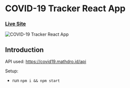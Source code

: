 # COVID-19 Tracker React App

### [Live Site](https://#/)

![COVID-19 Tracker React App](https://i.ibb.co/X87BqVY/Screenshot-2020-04-13-at-10-14-58.png)

## Introduction

API used: https://covid19.mathdro.id/api

Setup:
- run ```npm i && npm start```